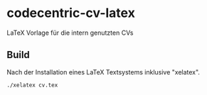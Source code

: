 # codecentric-cv-latex
LaTeX Vorlage für die intern genutzten CVs

## Build
Nach der Installation eines LaTeX Textsystems inklusive "xelatex".
```bash
./xelatex cv.tex
```
